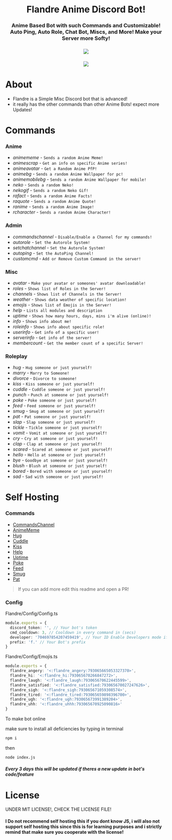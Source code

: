 <h1 align="center">Flandre Anime Discord Bot!</h1>
<h3 align="center">Anime Based Bot with such Commands and Customizable! Auto Ping, Auto Role, Chat Bot, Miscs, and More! Make your Server more Softy!</h3>

<h3 align="center"><a href="https://infinitybotlist.com/bots/794583581656612885" title="widget"> <img src="https://infinitybotlist.com/bots/794583581656612885/widget?size=medium"></img> </a></h3>

<h3 align="center"><a href="https://discord.gg/dc99VGUrrw"><img src="https://invidget.switchblade.xyz/dc99VGUrrw"/></a></h3>

# About
- Flandre is a Simple Misc Discord bot that is advanced!
- it really has the other commands than other Anime Bots! expect more Updates!

# Commands
### Anime
- *animememe* - `Sends a random Anime Meme!`
- *animescrap* - `Get an info on specific Anime series!`
- *animeavatar* - `Get a Random Anime PfP!`
- *animebg* - `Sends a random Anime Wallpaper for pc!`
- *animemobilebg* - `Sends a random Anime Wallpaper for mobile!`
- *neko* - `Sends a random Neko!`
- *nekogif* - `Sends a random Neko Gif!`
- *rafact* - `Sends a random Anime Facts!`
- *raquote* - `Sends a random Anime Quote!`
- *ranime* - `Sends a random Anime Image!`
- *rcharacter* - `Sends a random Anime Character!`
### Admin
- *commandschannel* - `Disable/Enable a Channel for my commands!`
- *autorole* - `Set the Autorole System!`
- *setchatchannel* - `Set the Autorole System!`
- *autoping* - `Set the AutoPing Channel!`
- *customcmd* - `Add or Remove Custom Command in the server!`
### Misc
- *avatar* - `Make your avatar or someones' avatar downloadable!`
- *roles* - `Shows list of Roles in the Server!`
- *channels* - `Shows list of Channels in the Server!`
- *weather* - `Shows data weather of specific location!`
- *emojis* - `Shows list of Emojis in the Server!`
- *help* - `Lists all modules and description`
- *uptime* - `Shows how many hours, days, mins i'm alive (online)!`
- *info* - `Shows info about me!`
- *roleinfo* - `Shows info about specific role!`
- *userinfo* - `Get info of a specific user!`
- *serverinfo* - `Get info of the server!`
- *membercount* - `Get the member count of a specific Server!`
### Roleplay
- *hug* - `Hug someone or just yourself!`
- *marry* - `Marry to Someone!`
- *divorce* - `Divorce to someone!`
- *kiss* - `Kiss someone or just yourself!`
- *cuddle* - `Cuddle someone or just yourself!`
- *punch* - `Punch at someone or just yourself!`
- *poke* - `Poke someone or just yourself!`
- *feed* - `Feed someone or just yourself!`
- *smug* - `Smug at someone or just yourself!`
- *pat* - `Pat someone or just yourself!`
- *slap* - `Slap someone or just yourself!`
- *tickle* - `Tickle someone or just yourself!`
- *vomit* - `Vomit at someone or just yourself!`
- *cry* - `Cry at someone or just yourself!`
- *clap* - `Clap at someone or just yourself!`
- *scared* - `Scared at someone or just yourself!`
- *hello* - `Hello at someone or just yourself!`
- *bye* - `Goodbye at someone or just yourself!`
- *blush* - `Blush at someone or just yourself!`
- *bored* - `Bored with someone or just yourself!`
- *sad* - `Sad with someone or just yourself!`

# Self Hosting

### Commands
- [CommandsChannel](https://github.com/zedxos/Flandre/blob/a4131f8b35675d081f2e5d7c6d510346f4ad74db/Flandre/Flandre.js#L134)
- [AnimeMeme](https://github.com/zedxos/Flandre/blob/a4131f8b35675d081f2e5d7c6d510346f4ad74db/Flandre/Flandre.js#L192)
- [Hug](https://github.com/zedxos/Flandre/blob/a4131f8b35675d081f2e5d7c6d510346f4ad74db/Flandre/Flandre.js#L221)
- [Cuddle](https://github.com/zedxos/Flandre/blob/a4131f8b35675d081f2e5d7c6d510346f4ad74db/Flandre/Flandre.js#L244)
- [Kiss](https://github.com/zedxos/Flandre/blob/a4131f8b35675d081f2e5d7c6d510346f4ad74db/Flandre/Flandre.js#L267)
- [Help](https://github.com/zedxos/Flandre/blob/a4131f8b35675d081f2e5d7c6d510346f4ad74db/Flandre/Flandre.js#L290)
- [Uptime](https://github.com/zedxos/Flandre/blob/bc140c7776ca6d4332fbf4da757ca0d2460566a0/Flandre/Flandre.js#L343)
- [Poke](https://github.com/zedxos/Flandre/blob/bc140c7776ca6d4332fbf4da757ca0d2460566a0/Flandre/Flandre.js#L356)
- [Feed](https://github.com/zedxos/Flandre/blob/bc140c7776ca6d4332fbf4da757ca0d2460566a0/Flandre/Flandre.js#L379)
- [Smug](https://github.com/zedxos/Flandre/blob/bc140c7776ca6d4332fbf4da757ca0d2460566a0/Flandre/Flandre.js#L402)
- [Pat](https://github.com/zedxos/Flandre/blob/bc140c7776ca6d4332fbf4da757ca0d2460566a0/Flandre/Flandre.js#L425)
> If you can add more edit this readme and open a PR!

### Config 
Flandre/Config/Config.ts
```ts
module.exports = {
  discord_token: '', // Your bot's token
  cmd_cooldown: 3, // Cooldown in every command in (secs)
  developer: '704697854207459419', // Your ID Enable Developers mode if you don't know
  prefix: 'f.' // Your Bot's prefix
}
```
Flandre/Config/Emojis.ts
```ts
module.exports = {
  flandre_angery: '<:flandre_angery:793065665053327370>',
  flandre_hi: '<:flandre_hi:793065670266847272>',
  flandre_laugh: '<:flandre_laugh:793065670622445599>',
  flandre_satisfied: '<:flandre_satisfied:793065670027247626>',
  flandre_sigh: '<:flandre_sigh:793065671059308574>',
  flandre_tired: '<:flandre_tired:793065659898396700>',
  flandre_ugh: '<:flandre_ugh:793065673991389204>',
  flandre_uhh: '<:flandre_uhhh:793065670925090816>'
}
```
To make bot online

make sure to install all deficiencies by typing in terminal
```sh
npm i
```
then
```sh
node index.js
```

##### Every 3 days this will be updated if theres a new update in bot's code/feature

# License
UNDER MIT LICENSE!, CHECK THE LICENSE FILE!

#### I Do not recommend self hosting this if you dont know JS, i will also not support self hosting this since this is for learning purposes and i strictly remind that make sure you cooperate with the license!


